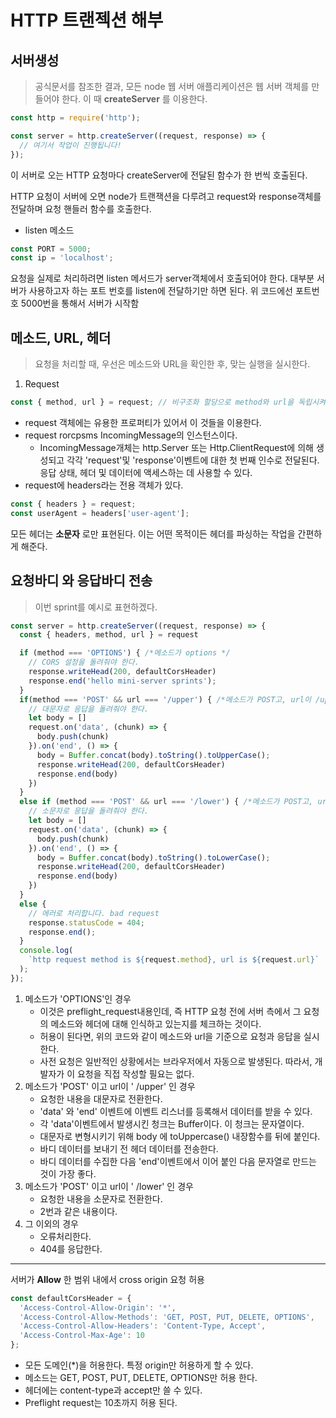 # HTTP 트랜젝션 해부

## 서버생성

> 공식문서를 참조한 결과, 모든 node 웹 서버 애플리케이션은 웹 서버 객체를 만들어야 한다. 이 때 **createServer** 를 이용한다.

```js
const http = require('http');

const server = http.createServer((request, response) => {
  // 여기서 작업이 진행됩니다!
});

```

이 서버로 오는 HTTP 요청마다 createServer에 전달된 함수가 한 번씩 호출된다.

HTTP 요청이 서버에 오면 node가 트랜잭션을 다루려고 request와 response객체를 전달하며 요청 핸들러 함수를 호출한다.

- listen 메소드

```js
const PORT = 5000;
const ip = 'localhost';
```

요청을 실제로 처리하려면 listen 메서드가 server객체에서 호출되어야 한다. 대부분 서버가 사용하고자 하는 포트 번호를 listen에 전달하기만 하면 된다. 위 코드에선 포트번호 5000번을 통해서 서버가 시작함

## 메소드, URL, 헤더

> 요청을 처리할 때, 우선은 메소드와 URL을 확인한 후, 맞는 실행을 실시한다. 

1. Request

```js
const { method, url } = request; // 비구조화 할당으로 method와 url을 독립시켜준다.
```

- request 객체에는 유용한 프로퍼티가 있어서 이 것들을 이용한다.
- request rorcpsms  IncomingMessage의 인스턴스이다.
  - IncomingMessage개체는 http.Server 또는 Http.ClientRequest에 의해 생성되고 각각 'request'및 'response'이벤트에 대한 첫 번째 인수로 전달된다. 응답 상태, 헤더 및 데이터에 액세스하는 데 사용할 수 있다.
- request에 headers라는 전용 객체가 있다.

```js
const { headers } = request;
const userAgent = headers['user-agent'];
```

모든 헤더는 **소문자** 로만 표현된다. 이는 어떤 목적이든 헤더를 파싱하는 작업을 간편하게 해준다.

## 요청바디 와 응답바디 전송

> 이번 sprint를 예시로 표현하겠다.

```js
const server = http.createServer((request, response) => {
  const { headers, method, url } = request

  if (method === 'OPTIONS') { /*메소드가 options */
    // CORS 설정을 돌려줘야 한다.
    response.writeHead(200, defaultCorsHeader)
    response.end('hello mini-server sprints');
  }
  if(method === 'POST' && url === '/upper') { /*메소드가 POST고, url이 /upper면*/
    // 대문자로 응답을 돌려줘야 한다.
    let body = []
    request.on('data', (chunk) => {
      body.push(chunk)
    }).on('end', () => {
      body = Buffer.concat(body).toString().toUpperCase();
      response.writeHead(200, defaultCorsHeader)
      response.end(body)
    })
  }
  else if (method === 'POST' && url === '/lower') { /*메소드가 POST고, url이 /lower면*/
    // 소문자로 응답을 돌려줘야 한다.
    let body = []
    request.on('data', (chunk) => {
      body.push(chunk)
    }).on('end', () => {
      body = Buffer.concat(body).toString().toLowerCase();
      response.writeHead(200, defaultCorsHeader)
      response.end(body)
    })
  }
  else {
    // 에러로 처리합니다. bad request
    response.statusCode = 404;
    response.end();
  }
  console.log(
    `http request method is ${request.method}, url is ${request.url}`
  );
});
```



1. 메소드가 'OPTIONS'인 경우
   - 이것은 preflight_request내용인데, 즉 HTTP 요청 전에 서버 측에서 그 요청의 메소드와 헤더에 대해 인식하고 있는지를 체크하는 것이다.
   - 허용이 된다면, 위의 코드와 같이 메소드와 url을 기준으로 요청과 응답을 실시한다.
   - 사전 요청은 일반적인 상황에서는 브라우저에서 자동으로 발생된다. 따라서, 개발자가 이 요청을 직접 작성할 필요는 없다.
2. 메소드가 'POST' 이고 url이 ' /upper' 인 경우
   - 요청한 내용을 대문자로 전환한다.
   - 'data' 와 'end' 이벤트에 이벤트 리스너를 등록해서 데이터를 받을 수 있다.
   - 각 'data'이벤트에서 발생시킨 청크는 Buffer이다. 이 청크는 문자열이다.
   - 대문자로 변형시키기 위해 body 에 toUppercase() 내장함수를 뒤에 붙인다.
   - 바디 데이터를 보내기 전 헤더 데이터를 전송한다.
   - 바디 데이터를 수집한 다음 'end'이벤트에서 이어 붙인 다음 문자열로 만드는 것이 가장 좋다.
3. 메소드가 'POST' 이고 url이 ' /lower' 인 경우
   - 요청한 내용을 소문자로 전환한다.
   - 2번과 같은 내용이다.
4. 그 이외의 경우
   - 오류처리한다.
   - 404를 응답한다.

---

서버가 **Allow** 한 범위 내에서 cross origin 요청 허용

```js
const defaultCorsHeader = {
  'Access-Control-Allow-Origin': '*',
  'Access-Control-Allow-Methods': 'GET, POST, PUT, DELETE, OPTIONS',
  'Access-Control-Allow-Headers': 'Content-Type, Accept',
  'Access-Control-Max-Age': 10
};
```

- 모든 도메인(*)을 허용한다. 특정 origin만 허용하게 할 수 있다.
- 메소드는 GET, POST, PUT, DELETE, OPTIONS만 허용 한다.
- 헤더에는 content-type과 accept만 쓸 수 있다.
- Preflight request는 10초까지 허용 된다.









